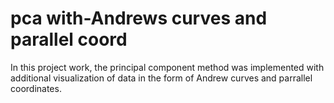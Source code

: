 # pca with-Andrews curves and parallel coord
In this project work, the principal component method was implemented with additional visualization of data in the form of Andrew curves and parrallel coordinates.

